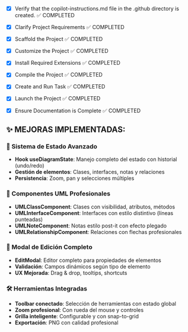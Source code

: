 - [x] Verify that the copilot-instructions.md file in the .github directory is created. ✅ COMPLETED

- [x] Clarify Project Requirements ✅ COMPLETED
	<!-- Project: Professional UML Class Diagram Designer using React, TypeScript, modern libraries -->

- [x] Scaffold the Project ✅ COMPLETED
	<!-- Created React TypeScript project with Vite and installed UML libraries -->

- [x] Customize the Project ✅ COMPLETED
	<!-- Added UML features, drag-drop, export, professional tools -->

- [x] Install Required Extensions ✅ COMPLETED
	<!-- No additional extensions needed -->

- [x] Compile the Project ✅ COMPLETED
	<!-- Build successful, all dependencies resolved -->

- [x] Create and Run Task ✅ COMPLETED
	<!-- Setup development tasks -->

- [x] Launch the Project ✅ COMPLETED
	<!-- Run development server at http://localhost:5173 -->

- [x] Ensure Documentation is Complete ✅ COMPLETED
	<!-- Complete README and documentation -->

## ✨ MEJORAS IMPLEMENTADAS:

### 🔄 Sistema de Estado Avanzado
- **Hook useDiagramState**: Manejo completo del estado con historial (undo/redo)
- **Gestión de elementos**: Clases, interfaces, notas y relaciones
- **Persistencia**: Zoom, pan y selecciones múltiples

### 🎨 Componentes UML Profesionales  
- **UMLClassComponent**: Clases con visibilidad, atributos, métodos
- **UMLInterfaceComponent**: Interfaces con estilo distintivo (líneas punteadas)
- **UMLNoteComponent**: Notas estilo post-it con efecto plegado
- **UMLRelationshipComponent**: Relaciones con flechas profesionales

### 📝 Modal de Edición Completo
- **EditModal**: Editor completo para propiedades de elementos
- **Validación**: Campos dinámicos según tipo de elemento  
- **UX Mejorada**: Drag & drop, tooltips, shortcuts

### 🛠️ Herramientas Integradas
- **Toolbar conectado**: Selección de herramientas con estado global
- **Zoom profesional**: Con rueda del mouse y controles
- **Grilla inteligente**: Configurable y con snap-to-grid
- **Exportación**: PNG con calidad profesional